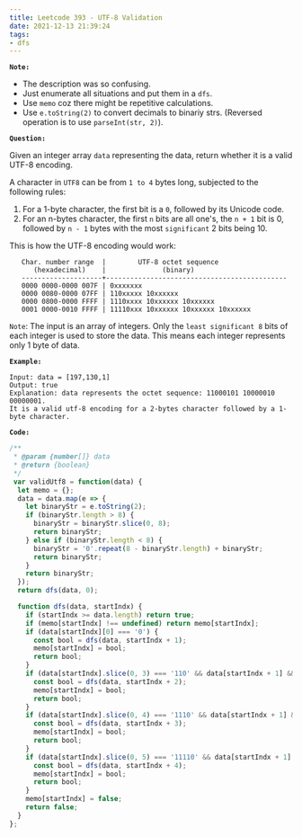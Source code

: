 ```yaml
---
title: Leetcode 393 - UTF-8 Validation
date: 2021-12-13 21:39:24
tags:
- dfs
---
```

**`Note:`**
- The description was so confusing.
- Just enumerate all situations and put them in a `dfs`.
- Use `memo` coz there might be repetitive calculations.
- Use `e.toString(2)` to convert decimals to binariy strs. (Reversed operation is to use `parseInt(str, 2)`).

**`Question:`**

Given an integer array `data` representing the data, return whether it is a valid UTF-8 encoding.

A character in `UTF8` can be from `1 to 4` bytes long, subjected to the following rules:

1. For a 1-byte character, the first bit is a `0`, followed by its Unicode code.
2. For an n-bytes character, the first `n` bits are all one's, the `n + 1` bit is 0, followed by `n - 1` bytes with the most `significant` 2 bits being 10.

This is how the UTF-8 encoding would work:
```
   Char. number range  |        UTF-8 octet sequence
      (hexadecimal)    |              (binary)
   --------------------+---------------------------------------------
   0000 0000-0000 007F | 0xxxxxxx
   0000 0080-0000 07FF | 110xxxxx 10xxxxxx
   0000 0800-0000 FFFF | 1110xxxx 10xxxxxx 10xxxxxx
   0001 0000-0010 FFFF | 11110xxx 10xxxxxx 10xxxxxx 10xxxxxx
```
`Note`: The input is an array of integers. Only the `least significant 8` bits of each integer is used to store the data. This means each integer represents only 1 byte of data.

**`Example:`**
```
Input: data = [197,130,1]
Output: true
Explanation: data represents the octet sequence: 11000101 10000010 00000001.
It is a valid utf-8 encoding for a 2-bytes character followed by a 1-byte character.
```

**`Code:`**
```javascript
/**
 * @param {number[]} data
 * @return {boolean}
 */
 var validUtf8 = function(data) {
  let memo = {};
  data = data.map(e => {
    let binaryStr = e.toString(2);
    if (binaryStr.length > 8) {
      binaryStr = binaryStr.slice(0, 8);
      return binaryStr;
    } else if (binaryStr.length < 8) {
      binaryStr = '0'.repeat(8 - binaryStr.length) + binaryStr;
      return binaryStr;
    }
    return binaryStr;
  });
  return dfs(data, 0);

  function dfs(data, startIndx) {
    if (startIndx >= data.length) return true;
    if (memo[startIndx] !== undefined) return memo[startIndx];
    if (data[startIndx][0] === '0') {
      const bool = dfs(data, startIndx + 1);
      memo[startIndx] = bool;
      return bool;
    }
    if (data[startIndx].slice(0, 3) === '110' && data[startIndx + 1] && data[startIndx + 1].slice(0, 2) === '10') {
      const bool = dfs(data, startIndx + 2);
      memo[startIndx] = bool;
      return bool;
    }
    if (data[startIndx].slice(0, 4) === '1110' && data[startIndx + 1] && data[startIndx + 1].slice(0, 2) === '10' && data[startIndx + 2] && data[startIndx + 2].slice(0, 2) === '10') {
      const bool = dfs(data, startIndx + 3);
      memo[startIndx] = bool;
      return bool;
    }
    if (data[startIndx].slice(0, 5) === '11110' && data[startIndx + 1] && data[startIndx + 1].slice(0, 2) === '10' && data[startIndx + 2] && data[startIndx + 2].slice(0, 2) === '10' && data[startIndx + 3] && data[startIndx + 3].slice(0, 2) === '10') {
      const bool = dfs(data, startIndx + 4); 
      memo[startIndx] = bool;
      return bool;
    }
    memo[startIndx] = false;
    return false;
  }
};
```